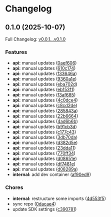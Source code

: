 # Changelog

## 0.1.0 (2025-10-07)

Full Changelog: [v0.0.1...v0.1.0](https://github.com/trycourier/courier-csharp/compare/v0.0.1...v0.1.0)

### Features

* **api:** manual updates ([0aef606](https://github.com/trycourier/courier-csharp/commit/0aef60638a2b129a54699a85ecdc5baad9bc80ba))
* **api:** manual updates ([610c174](https://github.com/trycourier/courier-csharp/commit/610c174d96d9079a4e7a6277f998b1df54efa1e2))
* **api:** manual updates ([f33646a](https://github.com/trycourier/courier-csharp/commit/f33646ad20ed860a83a9a143c552d0c1c1c6aab4))
* **api:** manual updates ([9360a1e](https://github.com/trycourier/courier-csharp/commit/9360a1e31e19a818bcdc39aa34d9e7250538abf5))
* **api:** manual updates ([eba702d](https://github.com/trycourier/courier-csharp/commit/eba702d6f4012affd5db600fb949ea87e0d1a555))
* **api:** manual updates ([eb153f1](https://github.com/trycourier/courier-csharp/commit/eb153f1cf51394246436ba4e7d3933c226550eb8))
* **api:** manual updates ([f3af685](https://github.com/trycourier/courier-csharp/commit/f3af685e18705bb3b678c078572abdaf94cee838))
* **api:** manual updates ([4c0dce4](https://github.com/trycourier/courier-csharp/commit/4c0dce48f115a1fbbd1336c0a037b52d3256b695))
* **api:** manual updates ([c8cd2de](https://github.com/trycourier/courier-csharp/commit/c8cd2de31fa3c47636cc4443d0548a08ed26a264))
* **api:** manual updates ([285843a](https://github.com/trycourier/courier-csharp/commit/285843aabdbd692b7c49497832b9647f81117c0e))
* **api:** manual updates ([22b6664](https://github.com/trycourier/courier-csharp/commit/22b6664af1b901d36a21be9ea5f07ef616be014a))
* **api:** manual updates ([4ad6b6b](https://github.com/trycourier/courier-csharp/commit/4ad6b6b7b0fa115dac3ed546e3db122ee1bc677d))
* **api:** manual updates ([b91cb3d](https://github.com/trycourier/courier-csharp/commit/b91cb3d53914f205f649af1f6c180eab996a7e70))
* **api:** manual updates ([c177c43](https://github.com/trycourier/courier-csharp/commit/c177c436120795ef65a4e99c51d276728e984763))
* **api:** manual updates ([3db70da](https://github.com/trycourier/courier-csharp/commit/3db70dadbcbed8fe12972a6ce110dd262381507a))
* **api:** manual updates ([d382d5e](https://github.com/trycourier/courier-csharp/commit/d382d5e731725f3794563e3f7d5fd3bbbe08236f))
* **api:** manual updates ([23dda11](https://github.com/trycourier/courier-csharp/commit/23dda11e3d100044c6ef3f82d3fae6bef32bfad1))
* **api:** manual updates ([770ff34](https://github.com/trycourier/courier-csharp/commit/770ff34472e014d851834c9ae72eae4c15191fe9))
* **api:** manual updates ([d08651e](https://github.com/trycourier/courier-csharp/commit/d08651e0cbea0bde2daaca033e07d8c157b88ef5))
* **api:** manual updates ([df7481e](https://github.com/trycourier/courier-csharp/commit/df7481e8b56f4cdb8e0ed0b68066c53736ad1eb0))
* **api:** manual updates ([d08289a](https://github.com/trycourier/courier-csharp/commit/d08289a5a50169ba89a6ee399cd22647726bcb1e))
* **internal:** add dev container ([af90ed9](https://github.com/trycourier/courier-csharp/commit/af90ed99cd28ff6fa7ec543460c232303bddb931))


### Chores

* **internal:** restructure some imports ([4d553f5](https://github.com/trycourier/courier-csharp/commit/4d553f595f178337856256e910ebd703c0a845ab))
* sync repo ([0dacae4](https://github.com/trycourier/courier-csharp/commit/0dacae4b53bfed438732c9b2eb5dd98e2d72c395))
* update SDK settings ([c390781](https://github.com/trycourier/courier-csharp/commit/c390781282cf54a9f6e99b1ff0a5d093b2ca2751))
